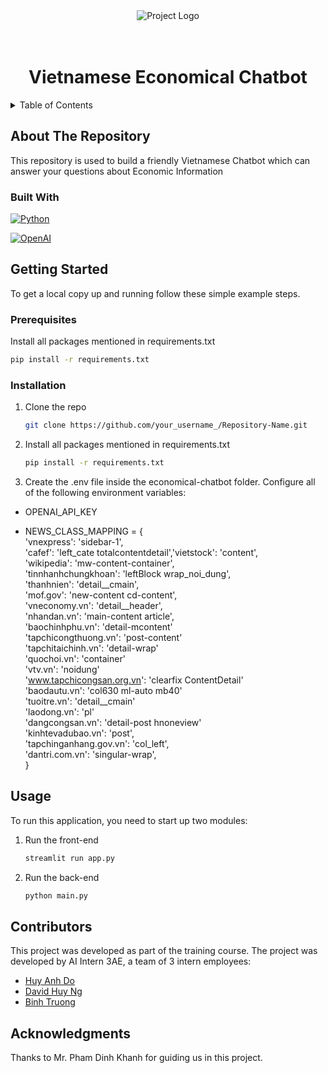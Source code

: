 <!-- PROJECT LOGO -->
<div align="center">

  <img src="https://png.pngtree.com/element_our/png/20181227/growth-vector-icon-png_286772.jpg" alt="Project Logo">

  <h1 align="center"><br>Vietnamese Economical Chatbot</br></h1>

</div>



<!-- TABLE OF CONTENTS -->
<details>
  <summary>Table of Contents</summary>
  <ol>
    <li>
      <a href="#about-the-repository">About The Repository</a>
      <ul>
        <li><a href="#built-with">Built With</a></li>
      </ul>
    </li>
    <li>
      <a href="#getting-started">Getting Started</a>
      <ul>
        <li><a href="#prerequisites">Prerequisites</a></li>
        <li><a href="#installation">Installation</a></li>
      </ul>
    </li>
    <li><a href="#usage">Usage</a></li>
    <li><a href="#contributors">Contributors</a></li>
    <li><a href="#acknowledgments">Acknowledgments</a></li>
  </ol>
</details>


<!-- ABOUT THE REPOSITORY -->
## About The Repository

This repository is used to build a friendly Vietnamese Chatbot which can answer your questions about Economic Information



### Built With
[![Python](https://th.bing.com/th/id/R.60a2750039f7273f41bcb4ada00e761a?rik=7GGJS2p2OOPhhg&riu=http%3a%2f%2fclipart-library.com%2fimages_k%2fpython-logo-transparent%2fpython-logo-transparent-22.png&ehk=FnvntKvfA2g8Wai00iqiTH%2fu2DEdtPpgV0ejxYLoZpI%3d&risl=&pid=ImgRaw&r=0)](https://www.python.org/)

[![OpenAI](https://technosports.co.in/wp-content/uploads/2020/12/open-ai.png)](https://www.openai.com/)



<!-- GETTING STARTED -->
## Getting Started

To get a local copy up and running follow these simple example steps.

### Prerequisites

Install all packages mentioned in requirements.txt
   ```sh
   pip install -r requirements.txt
   ```

### Installation

1. Clone the repo
   ```sh
   git clone https://github.com/your_username_/Repository-Name.git
   ```
2. Install all packages mentioned in requirements.txt
   ```sh
   pip install -r requirements.txt
   ```
3. Create the .env file inside the economical-chatbot folder. Configure all of the following environment variables:
- OPENAI_API_KEY

- NEWS_CLASS_MAPPING = {  
                  'vnexpress': 'sidebar-1',  
                  'cafef': 'left_cate totalcontentdetail','vietstock': 'content',  
                  'wikipedia': 'mw-content-container',  
                  'tinnhanhchungkhoan': 'leftBlock wrap_noi_dung',  
                  'thanhnien': 'detail__cmain',  
                  'mof.gov': 'new-content cd-content',  
                  'vneconomy.vn': 'detail__header',  
                  'nhandan.vn': 'main-content article',  
                  'baochinhphu.vn': 'detail-mcontent'  
                  'tapchicongthuong.vn': 'post-content'  
                  'tapchitaichinh.vn': 'detail-wrap'  
                  'quochoi.vn': 'container'  
                  'vtv.vn': 'noidung'  
                  'www.tapchicongsan.org.vn': 'clearfix ContentDetail'  
                  'baodautu.vn': 'col630 ml-auto mb40'  
                  'tuoitre.vn': 'detail__cmain'  
                  'laodong.vn': 'pl'  
                  'dangcongsan.vn': 'detail-post hnoneview'  
                  'kinhtevadubao.vn': 'post',  
                  'tapchinganhang.gov.vn': 'col_left',  
                  'dantri.com.vn': 'singular-wrap',  
}

<!-- USAGE EXAMPLES -->
## Usage
To run this application, you need to start up two modules:

1. Run the front-end
   ```sh
   streamlit run app.py
   ```
2. Run the back-end
   ```sh
   python main.py
   ```

<!-- CONTRIBUTORS -->
## Contributors

This project was developed as part of the training course. The project was developed by AI Intern 3AE, a team of 3 intern employees:

- [Huy Anh Do](https://github.com/huyanhdo2023)
- [David Huy Ng](https://github.com/Godfreeyyy)
- [Binh Truong](https://github.com/quangbinh113)

<!-- ACKNOWLEDGMENTS -->
## Acknowledgments

Thanks to Mr. Pham Dinh Khanh for guiding us in this project.
